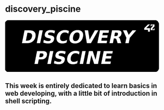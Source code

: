 # discovery_piscine

<a href="https://github.com/Scelfo42/discovery_piscine">
  <img src="https://github.com/Scelfo42/Scelfo42/blob/main/42_banners/Discovery-Piscine-banner.png"/>
</a>


## This week is entirely dedicated to learn basics in web developing, with a little bit of introduction in shell scripting.
